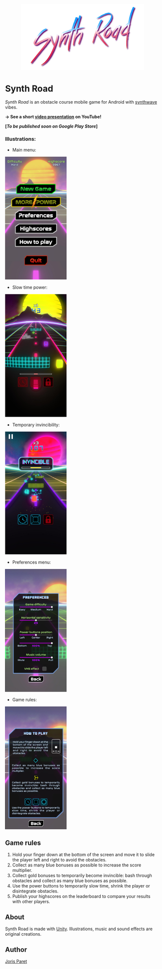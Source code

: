 <p align="center">
<a href="https://github.com/jorisparet/synth-road"><img src="https://github.com/jorisparet/synth-road/blob/main/Repo%20Data/game_title.png" width="400"></a>
</p>

# Synth Road

*Synth Road* is an obstacle course mobile game for Android with [synthwave](https://en.wikipedia.org/wiki/Synthwave) vibes.

**→ See a short [video presentation](https://www.youtube.com/shorts/HOp4J1BUQdM) on YouTube!**

**[*To be published soon on Google Play Store*]**

### Illustrations:

* Main menu:

<img src="https://github.com/jorisparet/synth-road/blob/main/Repo%20Data/image_001_0000.jpg" height="400">

* Slow time power:

<img src="https://github.com/jorisparet/synth-road/blob/main/Repo%20Data/image_001_0162.jpg" height="400">

* Temporary invincibility:

<img src="https://github.com/jorisparet/synth-road/blob/main/Repo%20Data/image_001_0255.jpg" height="400">

* Preferences menu:

<img src="https://github.com/jorisparet/synth-road/blob/main/Repo%20Data/image_001_0957.jpg" height="400">

* Game rules:

<img src="https://github.com/jorisparet/synth-road/blob/main/Repo%20Data/image_001_1151.jpg" height="400">

## Game rules

1. Hold your finger down at the bottom of the screen and move it to slide the player left and right to avoid the obstacles.
2. Collect as many blue bonuses as possible to increase the score multiplier.
3. Collect gold bonuses to temporarily become invincible: bash through obstacles and collect as many blue bonuses as possible.
4. Use the power buttons to temporarily slow time, shrink the player or disintegrate obstacles.
5. Publish your highscores on the leaderboard to compare your results with other players.

## About

Synth Road is made with [Unity](https://unity.com/). Illustrations, music and sound effects are original creations.

## Author

[Joris Paret](https://www.linkedin.com/in/joris-paret/)
